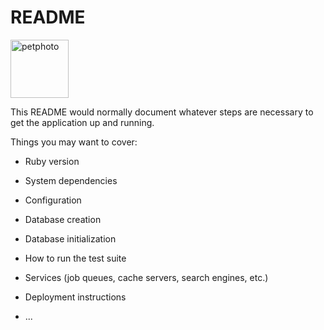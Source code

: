 # README
<img width="93" alt="petphoto" src="https://user-images.githubusercontent.com/95406672/153349532-a7c82872-c9c9-4a79-8ad5-4f767e1a7191.png">

This README would normally document whatever steps are necessary to get the
application up and running.

Things you may want to cover:

* Ruby version

* System dependencies

* Configuration

* Database creation

* Database initialization

* How to run the test suite

* Services (job queues, cache servers, search engines, etc.)

* Deployment instructions

* ...
